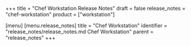+++
title = "Chef Workstation Release Notes"
draft = false
release_notes = "chef-workstation"
product = ["workstation"]

[menu]
  [menu.release_notes]
    title = "Chef Workstation"
    identifier = "release_notes/release_notes.md Chef Workstation"
    parent = "release_notes"
+++
